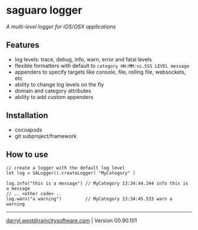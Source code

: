 # saguaro logger
_A multi-level logger for iOS/OSX applications_

## Features

* log levels: trace, debug, info, warn, error and fatal levels
* flexible formatters with default to `category HH:MM:ss.SSS LEVEL message`
* appenders to specify targets like console, file, rolling file, websockets, etc
* ability to change log levels on the fly
* domain and category attributes
* ability to add custom appenders

## Installation

* cocoapods
* git subproject/framework

## How to use

```
// create a logger with the default log level
let log = SALogger().createLogger( "MyCategory" )

log.info("this is a message") // MyCategory 13:34:44.244 info this is a message
// .. <other code> ..
log.warn("a warning")         // MyCategory 13:34:45.533 warn a warning
```

- - -
darryl.west@raincitysoftware.com | Version 00.90.101